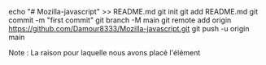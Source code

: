 echo "# Mozilla-javascript" >> README.md
git init
git add README.md
git commit -m "first commit"
git branch -M main
git remote add origin https://github.com/Damour8333/Mozilla-javascript.git
git push -u origin main




Note : La raison pour laquelle nous avons placé l'élément <script> en bas du fichier HTML est que le HTML est chargé par le navigateur dans l'ordre dans lequel il apparaît dans le fichier. Si le JavaScript est chargé en premier et qu'il est supposé affecter le HTML en dessous, il pourrait ne pas fonctionner, car le JavaScript serait chargé avant le HTML sur lequel il est supposé travailler. Par conséquent, placer JavaScript près du bas de la page HTML est souvent la meilleure stratégie.


Le texte du titre a été changé en «Bonjour, monde ! » en utilisant JavaScript. Pour cela, on a utilisé une fonction appelée querySelector() pour obtenir une référence sur l'en‑tête et la stocker dans une variable appelée myHeading. C'est assez proche de ce qu'on a fait avec les sélecteurs CSS. Lorsqu'on souhaite manipuler un élément, il faut d'abord le sélectionner.


<!-- les variables -->
let my Variable;
VM139:1 Uncaught SyntaxError: Unexpected identifier 'Variable'
let myVariable;
undefined
myVariable =' Bob';
' Bob'
myVariable
' Bob'
myVariable ='Etienne';
'Etienne'
myVariable;
'Etienne'



<!-- return -->

Note : L'instruction return indique au navigateur qu'il faut renvoyer la variable result en dehors de la fonction afin qu'elle puisse être réutilisée par ailleurs. Cette instruction est nécessaire car les variables définies à l'intérieur des fonctions sont uniquement disponibles à l'intérieur de ces fonctions. C'est ce qu'on appelle une portée (pour en savoir plus, lisez cet article).
https://developer.mozilla.org/fr/docs/Web/JavaScript/Guide/Grammar_and_types#les_port%c3%a9es_de_variables